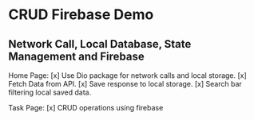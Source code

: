 
# CRUD Firebase Demo
## Network Call, Local Database, State Management and Firebase

Home Page:
       [x] Use Dio package for network calls and local storage.
       [x] Fetch Data from API.
       [x] Save response to local storage.
       [x] Search bar filtering local saved data.

Task Page: 
       [x] CRUD operations using firebase

